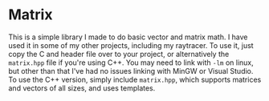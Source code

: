 # Matrix
This is a simple library I made to do basic vector and matrix math. I
have used it in some of my other projects, including my raytracer. To use it,
just copy the C and header file over to your project, or alternatively the
`matrix.hpp` file if you're using C++. You may need to link with `-lm` on linux,
but other than that I've had no issues linking with MinGW or Visual Studio. To
use the C++ version, simply include `matrix.hpp`, which supports matrices and
vectors of all sizes, and uses templates.
